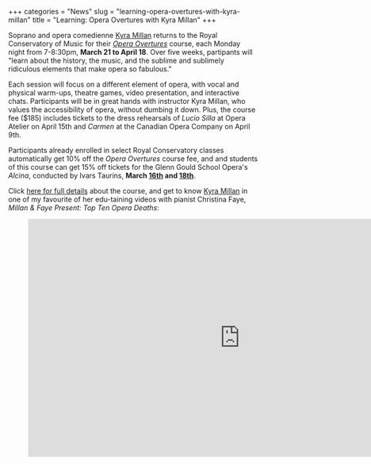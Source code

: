 +++
categories = "News"
slug = "learning-opera-overtures-with-kyra-millan"
title = "Learning: Opera Overtures with Kyra Millan"
+++

Soprano and opera comedienne [Kyra Millan](/kyra-millan-arts-education-counts/) returns to the Royal Conservatory of Music for their [*Opera Overtures*](https://ca.apm.activecommunities.com/theroyalconservatory/Activity_Search/2079) course, each Monday night from 7-8:30pm, **March 21 to April 18**. Over five weeks, partipants will "learn about the history, the music, and the sublime and sublimely ridiculous elements that make opera so fabulous."

Each session will focus on a different element of opera, with vocal and physical warm-ups, theatre games, video presentation, and interactive chats. Participants will be in great hands with instructor Kyra Millan, who values the accessibility of opera, without dumbing it down. Plus, the course fee ($185) includes tickets to the dress rehearsals of *Lucio Silla* at Opera Atelier on April 15th and *Carmen* at the Canadian Opera Company on April 9th.

Participants already enrolled in select Royal Conservatory classes automatically get 10% off the *Opera Overtures* course fee, and and students of this course can get 15% off tickets for the Glenn Gould School Opera's *Alcina*, conducted by Ivars Taurins, **March [16th](https://performance.rcmusic.ca/event/1516/spring_opera_1) and [18th](https://performance.rcmusic.ca/event/1516/spring_opera_2)**.

Click [here for full details](https://ca.apm.activecommunities.com/theroyalconservatory/Activity_Search/2079) about the course, and get to know [Kyra Millan](/scene/people/kyra-millan/) in one of my favourite of her edu-taining videos with pianist Christina Faye, *Millan & Faye Present: Top Ten Opera Deaths*:

<figure data-type="video">
<iframe width="854" height="480" src="https://www.youtube.com/embed/Tc4wNVoZsaU" frameborder="0" allowfullscreen></iframe>
</figure>
